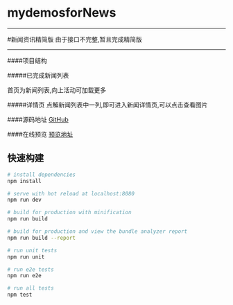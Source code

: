 # mydemosforNews
****
#新闻资讯精简版
   由于接口不完整,暂且完成精简版
  ****
####项目结构

#####已完成新闻列表

  首页为新闻列表,向上活动可加载更多

#####详情页
  点解新闻列表中一列,即可进入新闻详情页,可以点击查看图片


####源码地址
[GitHub](https://github.com/2902854803/mydemo)

####在线预览
[预览地址]()

## 快速构建
``` bash
# install dependencies
npm install

# serve with hot reload at localhost:8080
npm run dev

# build for production with minification
npm run build

# build for production and view the bundle analyzer report
npm run build --report

# run unit tests
npm run unit

# run e2e tests
npm run e2e

# run all tests
npm test
```
